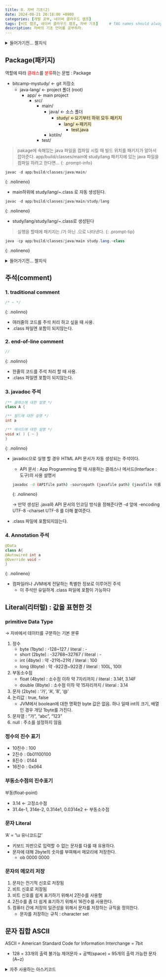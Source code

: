```yaml
---
title: 8. 자바 기초(2)
date: 2024-08-21 20:18:00 +0900
categories: [개발 공부, 네이버 클라우드 캠프]
tags: [비트 캠프, 네이버 클라우드 캠프, 자바 기초]     # TAG names should always be lowercase
description: 자바의 기초 언어를 공부하자.
---
```


<details markdown=1>
<summary markdown="span">들어가기전… 짤지식</summary>

C ⇒(컴파일러)⇒ 어셈블리어 ⇒(어셈블러)⇒ 기계어<br>
인스트럭션 셋 → 명령어 묶음 (기계어 명령 설명서)
- 인스트럭션 = 기계어

</details>

## Package(패키지)

역할에 따라 <span style="color: red">클래스</span>를 <span style="color: red">분류</span>하는 문법 : Package

- bitcamp-mystudy/ ← git 저장소
    - java-lang/ ← project 폴더 (root)
        - app/ ← main project
            - src/
                - main/
                    - java/ ← 소스 폴더
                        - <span style="background-color: #fff1cc">study/ ←요기부터 하위 모두 패키지</span>
                            - <span style="background-color: #fff1cc">lang/ ←패키지</span>
                                - <span style="background-color: #fff1cc">test.java</span>
                    - kotiln/
                - test/


> pakage에 속해있는 java 파일을 컴파일 시킬 때 빌드 위치를 패키지가 알아서 잡아준다.
> app/build/classes/main에 study/lang 패키지에 있는 java 파일을 컴파일 하려고 한다면…
{: .prompt-info}

```java
javac -d app/build/classes/java/main/
```
{: .nolineno}
- main하위에 study/lang/~.class 로 자동 생성된다.

```java
javac -d app/build/classes/java/main/study/lang
```
{: .nolineno}
- study/lang/study/lang/~.class로 생성된다

> 실행을 할때에 패키지는 /가 아닌 .으로 나타낸다.
{: .prompt-tip}
```java
java -cp app/build/classes/java/main study.lang.~class
```
{: .nolineno}

<details markdown=1>
<summary markdown="span">들어가기전… 짤지식</summary>

polyglot : 다국어, 프로젝트에 적용 시 다양한 언어로 프로젝트를 구성하는 것

</details>

## 주석(comment)
### 1. traditional comment
```java
/* ~ */
```
{: .nolinno}
- 여러줄의 코드를 주석 처리 하고 싶을 때 사용.
- .class 파일엔 포함이 되지않는다.

### 2. end-of-line comment
```java
//
```
{: .nolinno}
- 한줄의 코드를 주석 처리 할 때 사용.
- .class 파일엔 포함이 되지않는다.

### 3. javadoc 주석
```java
/** 클래스에 대한 설명 */
class A {

/** 필드에 대한 설명 */
int a

/** 메서드에 대한 설명 */
void x( ) { ~ }
}
```
{: .nolinno}
- javadoc으로 실행 할 경우 HTML API 문서가 자동 생성되는 주석이다.
    - API 문서 : App Programming 할 때 사용하는 클래스나 메서드(Interface : 도구)의 사용 설명서
    
    ```bash
    javadoc -d (APIfile path) -sourcepath (javafile path) (javafile 이름)
    ```
    {: .nolineno}

    → 만약 생성된 .java와 API 문서의 인코딩 방식을 정해준다면 -d 앞에
        -encoding UTF-8 -charset UTF-8 를 더해 붙여준다.
- .class 파일에 포함되지않는다.

### 4. Annotation 주석
```java
@Data
class A{ 
@Autowired int a 
@Override void ~
}
```
{: .nolineno}
- 컴파일러나 JVM에게 전달하는 특별한 정보로 이루어진 주석
    - 이 주석만 유일하게 .class 파일에 포함이 가능하다

## Literal(리터럴) : 값을 표현한 것
### primitive Data Type
→ 자바에서 데이터를 구분하는 기본 분류

1. 정수
    - byte (1byte) : -128~127 / literal : -
    - short (2byte) : -32768~32767 / literal : -
    - int (4byte) : 약 -21억~21억 / literal : 100
    - long (8byte) : 약 -922경~922경 / literal : 100L, 100l
2. 부동소수점
    - float (4byte) : 소수점 이하 약 7자리까지 / literal : 3.14f, 3.14F
    - double (8byte) : 소수점 이하 약 15자리까지 / literal : 3.14
3. 문자 (2byte) : ‘가’, ‘A’, ‘8’, ‘@’
4. 논리값 :  true, false 
    - JVM에서 boolean에 대한 명확한 byte 값은 없음.
    하나 일때 int의 크기, 배열인 경우 개당 1byte를 가진다.
5. 문자열 : “가”, “abc”, “123”
6. null : 주소를 설정하지 않음

### 정수의 진수 표기
- 10진수 : 100
- 2진수 : 0b01100100
- 8진수 : 0144
- 16진수 : 0x064

### 부동소수점의 진수표기
부동(float-point)

- 3.14 ← 고정소수점
- 31.4e-1, 314e-2, 0.314e1, 0.0314e2 ← 부동소수점

### 문자 Literal
‘A’ = ‘\u 유니코드값’

- 키보드 자판으로 입력할 수 없는 문자를 다룰 때 유용하다.
- 문자에 대해 2byte의 숫자를 부여해서 메모리에 저장한다.
    - ob 0000 0000

### 문자의 메모리 저장
1. 문자는 전기적 신호로 저장됨
2. 비트 신호로 저장됨
3. 비트 신호를 쉽게 표기하기 위해서 2진수를 사용함
4. 2진수를 좀 더 쉽게 표기하기 위해서 16진수를 사용한다.
5. 컴퓨터 간에 저장의 일관성을 위해서 문자를 저장하는 규칙을 정의한다.
    - 문자를 저장하는 규칙 : character set

## 문자 집합 ASCII
ASCII = American Standard Code for Information Interchange = 7bit

- 128 = 33개의 출력 불가능 제어문자 + 공백(space) + 95개의 출력 가능한 문자(A~z)
<details markdown=1>
<summary markdown="span">자주 사용하는 아스키코드</summary>

- A 1000001 (0x41), B 1000010 (0x42) ~
- a 1100001 (0x61), b 1100010 (0x62) 까지
- 0100000 (0x20) (space)
- ? 0111111 (0x3F)
- = 0111101 (0x3D)
- % 0100101 (0x25)   
    
**📍escape character : 제어문자**
- CR(carriage return) 0001101(0x0D)
- LF(line feed) 0001010 (0x0A)
    → 두 개를 합쳐 줄바꿈임
</details>